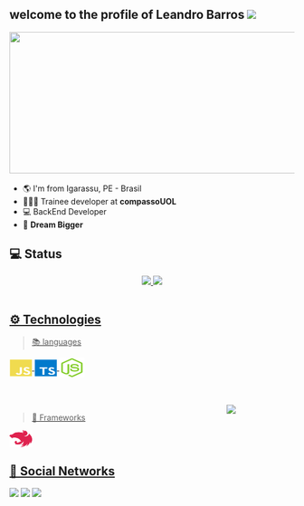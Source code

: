 ## welcome to the profile of Leandro Barros <img width="25" src="https://user-images.githubusercontent.com/56005421/164017888-81146810-1e1b-4383-ab52-777c5333f065.png">

<img height="250" width="850" src="https://cdna.artstation.com/p/assets/images/images/021/720/920/original/pixel-jeff-mario.gif?1572709433">

- 🌎 I'm from Igarassu, PE - Brasil
- 👨🏽‍💻 Trainee developer at **compassoUOL**
- 💻 BackEnd Developer
- 🚀 **Dream Bigger**

## 💻 Status

<div align="center">
  <a href="https://github.com/leoBarrosDev">
  <img height="145em" src="https://github-readme-stats.vercel.app/api?username=leoBarrosDev&show_icons=true&theme=dark&include_all_commits=true&count_private=true"/>
  <img height="145em" src="https://github-readme-stats.vercel.app/api/top-langs/?username=leoBarrosDev&layout=compact&langs_count=7&theme=dark"/>      
</div><br>
  
## ⚙ Technologies
  
 > 📚 languages 
 
 <p>
  <img align="center" alt="Js" height="30" width="40" src="https://raw.githubusercontent.com/devicons/devicon/master/icons/javascript/javascript-plain.svg">
  <img align="center" alt="Ts" height="30" width="40" src="https://github.com/devicons/devicon/blob/master/icons/typescript/typescript-plain.svg">
  <img align="center" alt="nodeJs" height="35" width="45" src="https://raw.githubusercontent.com/devicons/devicon/2ae2a900d2f041da66e950e4d48052658d850630/icons/nodejs/nodejs-original.svg">
  </p><br/>
 
  <br/>
  
  <img align="right" width="120" src="https://user-images.githubusercontent.com/56005421/164018158-620f00b0-3401-4ad0-a0a2-ec94e8beebf7.png">
  

 > 🧠 Frameworks
   <p>
  <img align="center" alt="nestJs" height="30" width="40" src="https://github.com/devicons/devicon/blob/master/icons/nestjs/nestjs-plain.svg">
 </p>
  
## 📢 Social Networks

<p align="left">
   <a href="https://instagram.com/leo_hbarros/" alt="Instagram">
  <img src="https://img.shields.io/badge/-Instagram-DF0174?style=flat-square&labelColor=DF0174&logo=instagram&logoColor=white&link=[instagram]"/></a>
  
   <a href="https://www.linkedin.com/in/leobarrosdev/" alt="Linkedin">
  <img src="https://img.shields.io/badge/-Linkedin-0e76a8?style=flat-square&logo=Linkedin&logoColor=white&link=[linkedin]" /></a>                                                                                                                                            
   
  <a href="mailto:leohbr@gmail.com@gmail.com" alt="Gmail">
  <img src="https://img.shields.io/badge/-Gmail-FF0000?style=flat-square&labelColor=FF0000&logo=gmail&logoColor=white&link=[gmail]" /></a>
</p>

